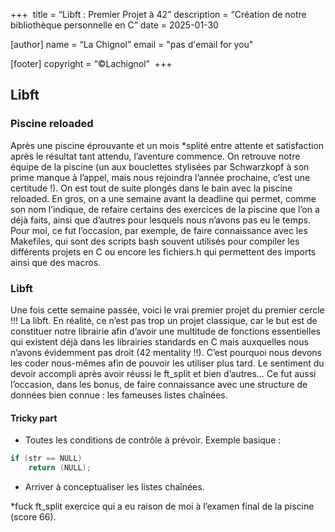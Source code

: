 +++
 title = “Libft : Premier Projet à 42” description = “Création de notre bibliothèque personnelle en C” date = 2025-01-30

[author] name = “La Chignol” email = "pas d'email for you"

[footer] copyright = “©Lachignol”
 +++

## Libft

### Piscine reloaded 

Après une piscine éprouvante et un mois *splité entre attente et satisfaction après le résultat tant attendu, l’aventure commence. 
On retrouve notre équipe de la piscine (un aux bouclettes stylisées par Schwarzkopf à son prime manque à l’appel, mais nous rejoindra l’année prochaine, c’est une certitude !).
On est tout de suite plongés dans le bain avec la piscine reloaded.
En gros, on a une semaine avant la deadline qui permet, comme son nom l’indique, de refaire certains des exercices de la piscine que l’on a déjà faits, ainsi que d’autres pour lesquels nous n’avons pas eu le temps. 
Pour moi, ce fut l’occasion, par exemple, de faire connaissance avec les Makefiles, qui sont des scripts bash souvent utilisés pour compiler les différents projets en C ou encore les fichiers.h qui permettent des imports ainsi que des macros.

### Libft
Une fois cette semaine passée, voici le vrai premier projet du premier cercle !!! La libft. 
En réalité, ce n’est pas trop un projet classique, car le but est de constituer notre librairie afin d’avoir une multitude de fonctions essentielles qui existent déjà dans les librairies standards en C mais auxquelles nous n’avons évidemment pas droit (42 mentality !!). 
C’est pourquoi nous devons les coder nous-mêmes afin de pouvoir les utiliser plus tard. 
Le sentiment du devoir accompli après avoir réussi le ft_split et bien d’autres… 
Ce fut aussi l’occasion, dans les bonus, de faire connaissance avec une structure de données bien connue : les fameuses listes chaînées.

#### Tricky part
- Toutes les conditions de contrôle à prévoir.
Exemple basique :
```c
if (str == NULL)
    return (NULL);
```
- Arriver à conceptualiser les listes chaînées.

*fuck ft_split exercice qui a eu raison de moi à l’examen final de la piscine (score 66).